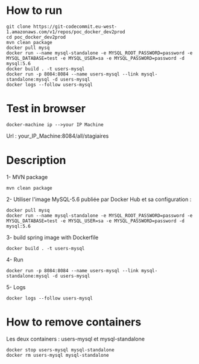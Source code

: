 # How to run
```
git clone https://git-codecommit.eu-west-1.amazonaws.com/v1/repos/poc_docker_dev2prod
cd poc_docker_dev2prod
mvn clean package
docker pull mysq
docker run --name mysql-standalone -e MYSQL_ROOT_PASSWORD=password -e MYSQL_DATABASE=test -e MYSQL_USER=sa -e MYSQL_PASSWORD=password -d mysql:5.6
docker build . -t users-mysql
docker run -p 8084:8084 --name users-mysql --link mysql-standalone:mysql -d users-mysql
docker logs --follow users-mysql
```

# Test in browser
```
docker-machine ip -->your IP Machine 
```
Url : your_IP_Machine:8084/all/stagiaires
# Description

1- MVN package
```
mvn clean package
```
2- Utiliser l'image MySQL-5.6 publiée par Docker Hub  et sa configuration :

```
docker pull mysq
docker run --name mysql-standalone -e MYSQL_ROOT_PASSWORD=password -e MYSQL_DATABASE=test -e MYSQL_USER=sa -e MYSQL_PASSWORD=password -d mysql:5.6
```
3- build spring image with Dockerfile 
```
docker build . -t users-mysql
```

4- Run
```
docker run -p 8084:8084 --name users-mysql --link mysql-standalone:mysql -d users-mysql
```

5- Logs
```
docker logs --follow users-mysql
```

# How to remove containers
Les deux containers : users-mysql et mysql-standalone
```
docker stop users-mysql mysql-standalone
docker rm users-mysql mysql-standalone
```
